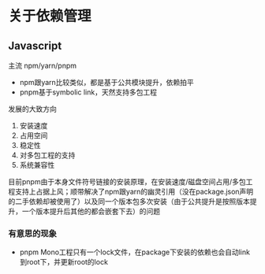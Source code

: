 # 关于依赖管理

## Javascript
主流 npm/yarn/pnpm

* npm跟yarn比较类似，都是基于公共模块提升，依赖拍平
* pnpm基于symbolic link，天然支持多包工程

发展的大致方向

1. 安装速度
2. 占用空间
3. 稳定性
4. 对多包工程的支持
5. 系统兼容性

目前pnpm由于本身文件符号链接的安装原理，在安装速度/磁盘空间占用/多包工程支持上占据上风；顺带解决了npm跟yarn的幽灵引用（没在package.json声明的二手依赖却被使用了）以及同一个版本包多次安装（由于公共提升是按照版本提升，一个版本提升后其他的都会嵌套下去）的问题

### 有意思的现象

* pnpm Mono工程只有一个lock文件，在package下安装的依赖也会自动link到root下，并更新root的lock
